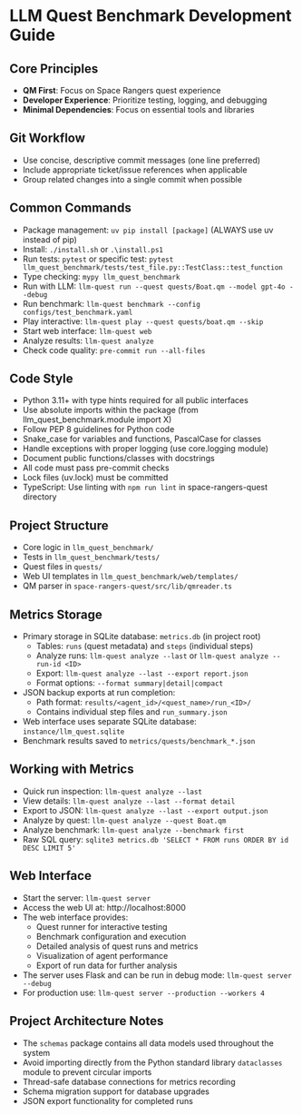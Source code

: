 # LLM Quest Benchmark Development Guide

## Core Principles
- **QM First**: Focus on Space Rangers quest experience
- **Developer Experience**: Prioritize testing, logging, and debugging
- **Minimal Dependencies**: Focus on essential tools and libraries

## Git Workflow
- Use concise, descriptive commit messages (one line preferred)
- Include appropriate ticket/issue references when applicable
- Group related changes into a single commit when possible

## Common Commands
- Package management: `uv pip install [package]` (ALWAYS use uv instead of pip)
- Install: `./install.sh` or `.\install.ps1`
- Run tests: `pytest` or specific test: `pytest llm_quest_benchmark/tests/test_file.py::TestClass::test_function`
- Type checking: `mypy llm_quest_benchmark`
- Run with LLM: `llm-quest run --quest quests/Boat.qm --model gpt-4o --debug`
- Run benchmark: `llm-quest benchmark --config configs/test_benchmark.yaml`
- Play interactive: `llm-quest play --quest quests/boat.qm --skip`
- Start web interface: `llm-quest web`
- Analyze results: `llm-quest analyze`
- Check code quality: `pre-commit run --all-files`

## Code Style
- Python 3.11+ with type hints required for all public interfaces
- Use absolute imports within the package (from llm_quest_benchmark.module import X)
- Follow PEP 8 guidelines for Python code
- Snake_case for variables and functions, PascalCase for classes
- Handle exceptions with proper logging (use core.logging module)
- Document public functions/classes with docstrings
- All code must pass pre-commit checks
- Lock files (uv.lock) must be committed
- TypeScript: Use linting with `npm run lint` in space-rangers-quest directory

## Project Structure
- Core logic in `llm_quest_benchmark/`
- Tests in `llm_quest_benchmark/tests/`
- Quest files in `quests/`
- Web UI templates in `llm_quest_benchmark/web/templates/`
- QM parser in `space-rangers-quest/src/lib/qmreader.ts`

## Metrics Storage
- Primary storage in SQLite database: `metrics.db` (in project root)
  - Tables: `runs` (quest metadata) and `steps` (individual steps)
  - Analyze runs: `llm-quest analyze --last` or `llm-quest analyze --run-id <ID>`
  - Export: `llm-quest analyze --last --export report.json`
  - Format options: `--format summary|detail|compact`
- JSON backup exports at run completion:
  - Path format: `results/<agent_id>/<quest_name>/run_<ID>/`
  - Contains individual step files and `run_summary.json`
- Web interface uses separate SQLite database: `instance/llm_quest.sqlite`
- Benchmark results saved to `metrics/quests/benchmark_*.json`

## Working with Metrics
- Quick run inspection: `llm-quest analyze --last`
- View details: `llm-quest analyze --last --format detail`
- Export to JSON: `llm-quest analyze --last --export output.json`
- Analyze by quest: `llm-quest analyze --quest Boat.qm`
- Analyze benchmark: `llm-quest analyze --benchmark first`
- Raw SQL query: `sqlite3 metrics.db 'SELECT * FROM runs ORDER BY id DESC LIMIT 5'`

## Web Interface
- Start the server: `llm-quest server`
- Access the web UI at: http://localhost:8000
- The web interface provides:
  - Quest runner for interactive testing
  - Benchmark configuration and execution
  - Detailed analysis of quest runs and metrics
  - Visualization of agent performance
  - Export of run data for further analysis
- The server uses Flask and can be run in debug mode: `llm-quest server --debug`
- For production use: `llm-quest server --production --workers 4`

## Project Architecture Notes
- The `schemas` package contains all data models used throughout the system
- Avoid importing directly from the Python standard library `dataclasses` module to prevent circular imports
- Thread-safe database connections for metrics recording
- Schema migration support for database upgrades
- JSON export functionality for completed runs